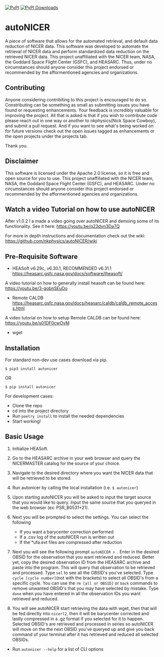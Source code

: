 [![PyPI](https://img.shields.io/pypi/v/autonicer.svg)](https://pypi.org/project/autonicer/)
[![PyPI Downloads](https://img.shields.io/pypi/dm/autonicer.svg?label=PyPI%20downloads)](https://pypi.org/project/autonicer/)

# autoNICER
A piece of software that allows for the automated retrieval, and default data reduction of NICER data. This software was developed to automate the retrieval of NICER data and perform standardized data reduction on the retrieved NICER data. 
This project unaffiliated with the NICER team, NASA, the Goddard Space Flight Center (GSFC), and HEASARC. Thus, under no circumstances should anyone consider this project endorsed or recommended by the afformentioned agencies and organizations.

## Contributing
Anyone considering contribiting to this project is encouraged to do so.
Constributing can be something as small as submitting issues you have found or requesting enhancements. Your feedback is incredibly valuable for improving the project.
All that is asked is that if you wish to contribute code please reach out in one way or another to nkphysics(Nick Space Cowboy), and submit a pull request.
And if you want to see what's being worked on for future versions check out the open issues tagged as enhancements or the open projects under the projects tab.

Thank you. 

## Disclaimer
This software is licensed under the Apache 2.0 license, so it is free and open source for you to use.
This project unaffiliated with the NICER team, NASA, the Goddard Space Flight Center (GSFC), and HEASARC. Under no circumstances should anyone consider this project endorsed or recommended by the afformentioned agencies and organizations.

## Watch a video Tutorial on how to use autoNICER
After v1.0.2 I a made a video going over autoNICER and demoing some of its functionality.
See it here:
<https://youtu.be/q23dvn3Da7Q>

For more in depth instructions and documentation check out the wiki:
<https://github.com/nkphysics/autoNICER/wiki>

## Pre-Requisite Software
- HEASoft v6.29c, v6.30.1, RECOMMENDED v6.31.1 <https://heasarc.gsfc.nasa.gov/docs/software/lheasoft/>

A video tutorial on how to generally install heasoft can be found here: <https://youtu.be/3-gobnSEuDo>
- Remote CALDB <https://heasarc.gsfc.nasa.gov/docs/heasarc/caldb/caldb_remote_access.html>

A video tutorial on how to setup Remote CALDB can be found here: <https://youtu.be/s01DF0cwOvM>
- wget

## Installation

For standard non-dev use cases download via pip.

	$ pip3 install autonicer

OR

	$ pip install autonicer

For development cases:
- Clone the repo
- cd into the project directory
- Run `poetry install` to install the needed dependencies
- Start working!

## Basic Usage

1. Initialize HEASoft.

2. Go to the HEASARC archive in your web browser and query the NICERMASTER catalog for the source of your choice.

2. Navigate to the desired directory where you want the NICER data that will be retrieved to be stored.

3. Run autonicer by calling the local installation (i.e. `$ autonicer`)
	
4. Upon starting autoNICER you will be asked to input the target source that you would like to query. Input the same source that you queryed in the web browser (ex: PSR_B0531+21).

5. Next you will be prompted to select the settings. You can select the following
	- If you want a barycenter correction performed
	- If a .csv log of the autoNICER run is written out
	- If the *ufa.evt files are compressed after reduction

6. Next you will see the following prompt `autoNICER > `. Enter in the desired OBSID for the observation that you want retrieved and reduced. Better yet, copy the desired observation ID from the HEASARC archive and paste into the program. This will query that observation to be retrieved and processed. Type `sel` to see all the OBSID's you've selected. Type `cycle [cycle number]`(not with the brackets) to select all OBSID's from a specific cycle. You can use the `rm [all or OBSID]` or `back` commands to remove unwanted OBSID's that you may have selected by mistake. Type `done` when you have entered in all the observation IDs you want retrieved and reduced.
	
7. You will see autoNICER start retrieving the data with wget, then that will be fed directly into `nicerl2`, then it will be barycenter corrected and lastly compressed in a .gz format if you selected for it to happen. Selected OBSID's are retrieved and processed in series so autoNICER will move on the the next OBSID you've queryed up and give you back command of your terminal after it has retrieved and reduced all selected OBSIDs.

- Run `autonicer --help` for a list of CLI options
